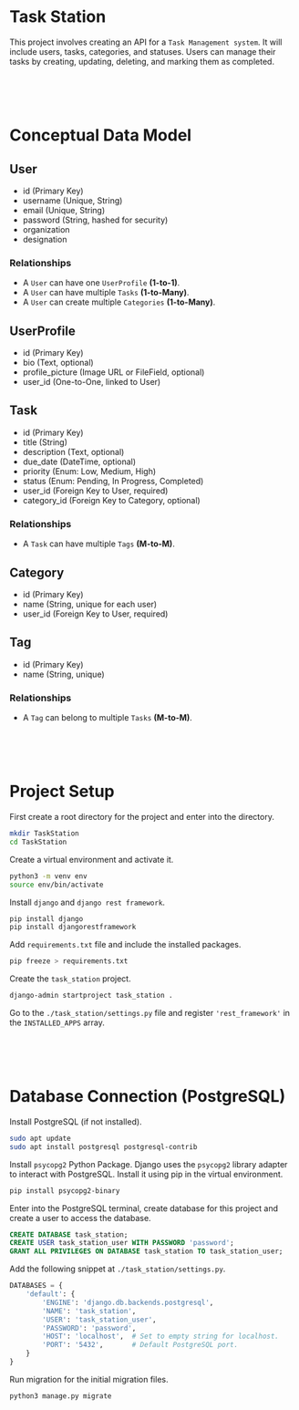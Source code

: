 # Task Station
This project involves creating an API for a `Task Management system`. It will include users, tasks, categories, and statuses. Users can manage their tasks by creating, updating, deleting, and marking them as completed.

<br>
<br>
<br>

# Conceptual Data Model
## User
- id (Primary Key)
- username (Unique, String)
- email (Unique, String)
- password (String, hashed for security)
- organization
- designation

### Relationships
- A `User` can have one `UserProfile` **(1-to-1)**.
- A `User` can have multiple `Tasks` **(1-to-Many)**.
- A `User` can create multiple `Categories` **(1-to-Many)**.


## UserProfile
- id (Primary Key)
- bio (Text, optional)
- profile_picture (Image URL or FileField, optional)
- user_id (One-to-One, linked to User)


## Task
- id (Primary Key)
- title (String)
- description (Text, optional)
- due_date (DateTime, optional)
- priority (Enum: Low, Medium, High)
- status (Enum: Pending, In Progress, Completed)
- user_id (Foreign Key to User, required)
- category_id (Foreign Key to Category, optional)

### Relationships
- A `Task` can have multiple `Tags` **(M-to-M)**.


## Category
- id (Primary Key)
- name (String, unique for each user)
- user_id (Foreign Key to User, required)


## Tag
- id (Primary Key)
- name (String, unique)

### Relationships
- A `Tag` can belong to multiple `Tasks` **(M-to-M)**.

<br>
<br>
<br>


# Project Setup
First create a root directory for the project and enter into the directory.

```bash
mkdir TaskStation
cd TaskStation
```

Create a virtual environment and activate it.

```bash
python3 -m venv env
source env/bin/activate
```

Install `django` and `django rest framework`.

```bash
pip install django
pip install djangorestframework
```

Add `requirements.txt` file and include the installed packages.

```bash
pip freeze > requirements.txt
```

Create the `task_station` project.

```bash
django-admin startproject task_station .
```

Go to the `./task_station/settings.py` file and register `'rest_framework'` in the `INSTALLED_APPS` array.

<br>
<br>
<br>


# Database Connection (PostgreSQL)
Install PostgreSQL (if not installed).
```bash
sudo apt update
sudo apt install postgresql postgresql-contrib
```

Install `psycopg2` Python Package. Django uses the `psycopg2` library adapter to interact with PostgreSQL. Install it using pip in the virtual environment.
```bash
pip install psycopg2-binary
```

Enter into the PostgreSQL terminal, create database for this project and create a user to access the database.
```sql
CREATE DATABASE task_station;
CREATE USER task_station_user WITH PASSWORD 'password';
GRANT ALL PRIVILEGES ON DATABASE task_station TO task_station_user;
```

Add the following snippet at `./task_station/settings.py`.
```python
DATABASES = {
    'default': {
        'ENGINE': 'django.db.backends.postgresql',
        'NAME': 'task_station',
        'USER': 'task_station_user',
        'PASSWORD': 'password',
        'HOST': 'localhost',  # Set to empty string for localhost.
        'PORT': '5432',       # Default PostgreSQL port.
    }
}
```

Run migration for the initial migration files.
```bash
python3 manage.py migrate
```

